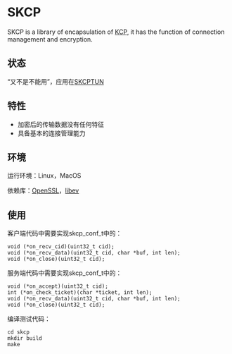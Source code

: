 # SKCP
SKCP is a library of encapsulation of [KCP](https://github.com/skywind3000/kcp), it has the function of connection management and encryption.

## 状态
“又不是不能用”，应用在[SKCPTUN](https://github.com/xboss/skcptun)

## 特性
* 加密后的传输数据没有任何特征
* 具备基本的连接管理能力

## 环境
运行环境：Linux，MacOS

依赖库：[OpenSSL](https://github.com/openssl/openssl/blob/master/INSTALL.md#installing-openssl)，[libev](https://github.com/enki/libev)

## 使用
客户端代码中需要实现skcp_conf_t中的：
```
void (*on_recv_cid)(uint32_t cid);
void (*on_recv_data)(uint32_t cid, char *buf, int len);
void (*on_close)(uint32_t cid);
```

服务端代码中需要实现skcp_conf_t中的：
```
void (*on_accept)(uint32_t cid);
int (*on_check_ticket)(char *ticket, int len);
void (*on_recv_data)(uint32_t cid, char *buf, int len);
void (*on_close)(uint32_t cid);
```
编译测试代码：
```
cd skcp
mkdir build
make
```
